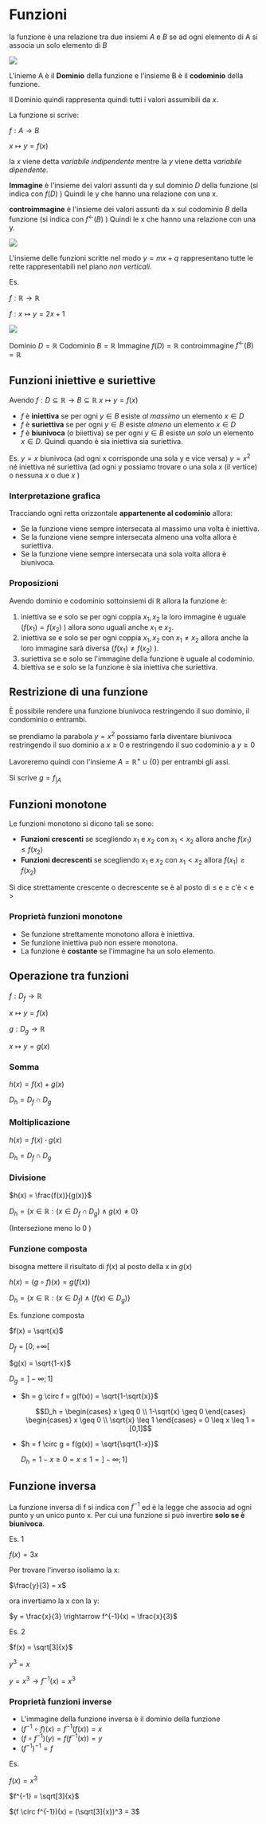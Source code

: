 ﻿# Funzioni

la funzione è una relazione tra due insiemi $A$ e $B$ se ad ogni elemento di A si associa un solo elemento di $B$

![](https://i.ibb.co/SwrqjZv/funzioni.png)

L'inieme A è il **Dominio** della funzione e l'insieme B è il **codominio** della funzione.

Il Dominio quindi rappresenta quindi tutti i valori assumibili da $x$.

La funzione si scrive:

$f: A \longrightarrow B$

$x \longmapsto y = f(x)$

la $x$ viene detta *variabile indipendente* mentre la $y$ viene detta *variabile dipendente*.

**Immagine** è l'insieme dei valori assunti da y sul dominio $D$ della funzione (si indica con $f(D)$ ) Quindi le y che hanno una relazione con una x.

**controimmagine** è l'insieme dei valori assunti da x sul codominio $B$ della funzione (si indica con $f^{\leftarrow}(B)$ ) Quindi le x che hanno una relazione con una y.

![](https://i.ibb.co/w60sQDN/dom-cod.png)

L'insieme delle funzioni scritte nel modo $y = mx+q$ rappresentano tutte le rette rappresentabili nel piano *non verticali*.

Es.

$f: \mathbb{R} \longrightarrow \mathbb{R}$

$f: x \longmapsto y = 2x+1$

![](https://i.ibb.co/C6kgD48/retta.png)

Dominio $D = \mathbb{R}$
Codominio $B = \mathbb{R}$
Immagine $f(D) = \mathbb{R}$
controimmagine $f^{\leftarrow}(B) = \mathbb{R}$


## Funzioni iniettive e suriettive

Avendo
$f: D \subseteq \mathbb{R} \longrightarrow B \subseteq \mathbb{R}$
$x \longmapsto y = f(x)$

- $f$ è **iniettiva** se per ogni $y \in B$ esiste *al massimo* un elemento $x \in D$
- $f$ è **suriettiva** se per ogni $y \in B$ esiste *almeno* un elemento $x \in D$
- $f$ è **biunivoca** (o biiettiva)  se per ogni $y \in B$ esiste *un solo* un elemento $x \in D$. Quindi quando è sia iniettiva sia suriettiva.

Es.
$y = x$ biunivoca (ad ogni x corrisponde una sola y e vice versa)
$y = x^2$ né iniettiva né suriettiva (ad ogni y possiamo trovare o una sola $x$ (il vertice) o nessuna $x$ o due $x$ )

### Interpretazione grafica

Tracciando ogni retta orizzontale **appartenente al codominio** allora:
- Se la funzione viene sempre intersecata al massimo una volta è iniettiva.
- Se la funzione viene sempre intersecata almeno una volta allora è suriettiva.
- Se la funzione viene sempre intersecata una sola volta allora è biunivoca.

### Proposizioni

Avendo dominio e codominio sottoinsiemi di $\mathbb{R}$ allora la funzione è:
1. iniettiva se e solo se per ogni coppia $x_1,x_2$ la loro immagine è uguale ($f(x_1) = f(x_2)$ ) allora sono uguali anche $x_1$ e $x_2$.
2. iniettiva se e solo se per ogni coppia $x_1,x_2$ con $x_1 \neq x_2$ allora anche la loro immagine sarà diversa ($f(x_1) \neq f(x_2)$ ).
3. suriettiva se e solo se l'immagine della funzione è uguale al codominio.
4. biettiva se e solo se la funzione è sia iniettiva che suriettiva.

## Restrizione di una funzione

È possibile rendere una funzione biunivoca restringendo il suo dominio, il condominio o entrambi.

se prendiamo la parabola $y = x^2$ possiamo farla diventare biunivoca restringendo il suo dominio a $x \geq 0$ e restringendo il suo codominio a $y \geq 0$

Lavoreremo quindi con l'insieme $A = \mathbb{R} ^+ \cup \lbrace 0 \rbrace$ per entrambi gli assi.

Si scrive $g = f_{|A}$

## Funzioni monotone

Le funzioni monotono si dicono tali se sono:

- **Funzioni crescenti** se scegliendo $x_1$ e $x_2$ con $x_1 < x_2$ allora anche $f(x_1) \leq f(x_2)$
- **Funzioni decrescenti** se scegliendo $x_1$ e $x_2$ con $x_1 < x_2$ allora $f(x_1) \geq f(x_2)$

Si dice strettamente crescente o decrescente se è al posto di $\leq$ e $\geq$ c'è $<$ e $>$

### Proprietà funzioni monotone

- Se funzione strettamente monotono allora è iniettiva.
- Se funzione iniettiva può non essere monotona.
- La funzione è **costante** se l'immagine ha un solo elemento.

## Operazione tra funzioni

$f:D_f \longrightarrow \mathbb{R}$

$x \longmapsto y = f(x)$

$g: D_g \longrightarrow \mathbb{R}$

$x \longmapsto y = g(x)$

### Somma

$h(x) = f(x) + g(x)$

$D_h = D_f \cap D_g$

### Moltiplicazione

$h(x) = f(x) \cdot g(x)$

$D_h = D_f \cap D_g$

### Divisione

$h(x) = \frac{f(x)}{g(x)}$

$D_h = \lbrace x \in \mathbb{R} :( x \in D_f \cap D_g) \land g(x) \neq 0 \rbrace$

(Intersezione meno lo $0$ )

### Funzione composta

bisogna mettere il risultato di $f(x)$ al posto della x in $g(x)$

$h(x) = (g \circ f)(x) = g(f(x))$

$D_h = \lbrace x \in \mathbb{R} : (x \in D_f) \land (f(x) \in D_g) \rbrace$

Es. funzione composta

$f(x) = \sqrt{x}$

$D_f = [0; + \infty [$

$g(x) = \sqrt{1-x}$

$D_g = ]-\infty ; 1]$

- $h = g \circ f = g(f(x)) = \sqrt{1-\sqrt{x}}$

	$$D_h = \begin{cases} x \geq 0 \\
1-\sqrt{x} \geq 0  \end{cases} \begin{cases} x \geq 0 \\
\sqrt{x} \leq 1  \end{cases} = 0 \leq x \leq 1 = [0,1]$$

- $h = f \circ g = f(g(x)) = \sqrt{\sqrt{1-x}}$

	$D_h = 1-x \geq 0 = x \leq 1 = ]-\infty ;1]$

## Funzione inversa

La funzione inversa di f si indica con $f^{-1}$ ed è la legge che associa ad ogni punto y un unico punto x. Per cui una funzione si può invertire **solo se è biunivoca**.

Es. 1

$f(x) = 3x$

Per trovare l'inverso isoliamo la x:

$\frac{y}{3} = x$

ora invertiamo la x con la y:

$y = \frac{x}{3} \rightarrow f^{-1}(x) = \frac{x}{3}$

Es. 2

$f(x) = \sqrt[3]{x}$

$y^3 = x$

$y = x^3 \rightarrow f^{-1}(x) = x^3$

### Proprietà funzioni inverse

- L'immagine della funzione inversa è il dominio della funzione
- $(f^{-1} \circ f)(x) = f^{-1}(f(x)) = x$
- $(f \circ f^{-1})(y) = f(f^{-1}(x)) = y$
- $(f^{-1})^{-1} = f$

Es.

$f(x) = x^3$

$f^{-1} = \sqrt[3]{x}$

$(f \circ f^{-1})(x) = (\sqrt[3]{x})^3 = 3$


